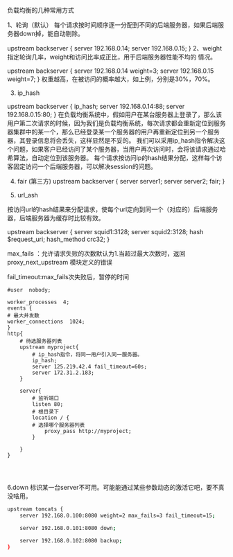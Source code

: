 负载均衡的几种常用方式

1、轮询（默认）
每个请求按时间顺序逐一分配到不同的后端服务器，如果后端服务器down掉，能自动剔除。

upstream backserver {
    server 192.168.0.14;
    server 192.168.0.15;
}
2、weight
指定轮询几率，weight和访问比率成正比，用于后端服务器性能不均的
情况。

upstream backserver {
    server 192.168.0.14 weight=3;
    server 192.168.0.15 weight=7;
}
权重越高，在被访问的概率越大，如上例，分别是30%，70%。

3. ip_hash

upstream backserver {
    ip_hash;
    server 192.168.0.14:88;
    server 192.168.0.15:80;
}
在负载均衡系统中，假如用户在某台服务器上登录了，那么该用户第二次请求的时候，因为我们是负载均衡系统，每次请求都会重新定位到服务器集群中的某一个，那么已经登录某一个服务器的用户再重新定位到另一个服务器，其登录信息将会丢失，这样显然是不妥的。
我们可以采用ip_hash指令解决这个问题，如果客户已经访问了某个服务器，当用户再次访问时，会将该请求通过哈希算法，自动定位到该服务器。
每个请求按访问ip的hash结果分配，这样每个访客固定访问一个后端服务器，可以解决session的问题。

4. fair (第三方)
upstream backserver {
    server server1;
    server server2;
    fair;
}

5. url_ash

按访问url的hash结果来分配请求，使每个url定向到同一个（对应的）后端服务器，后端服务器为缓存时比较有效。

upstream backserver {
    server squid1:3128;
    server squid2:3128;
    hash $request_uri;
    hash_method crc32;
}

max_fails ：允许请求失败的次数默认为1.当超过最大次数时，返回proxy_next_upstream 模块定义的错误

fail_timeout:max_fails次失败后，暂停的时间

```shell
#user  nobody;

worker_processes  4;
events {
# 最大并发数
worker_connections  1024;
}
http{
    # 待选服务器列表
    upstream myproject{
        # ip_hash指令，将同一用户引入同一服务器。
        ip_hash;
        server 125.219.42.4 fail_timeout=60s;
        server 172.31.2.183;
    }

    server{
        # 监听端口
        listen 80;
        # 根目录下
        location / {
        # 选择哪个服务器列表
            proxy_pass http://myproject;
        }

    }
}




```

6.down
标识某一台server不可用。可能能通过某些参数动态的激活它吧，要不真没啥用。

```sh
upstream tomcats {
    server 192.168.0.100:8080 weight=2 max_fails=3 fail_timeout=15;

    server 192.168.0.101:8080 down;

    server 192.168.0.102:8080 backup;
}
```
